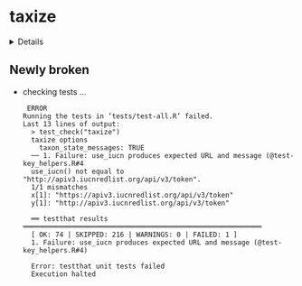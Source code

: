 # taxize

<details>

* Version: 0.9.98
* Source code: https://github.com/cran/taxize
* URL: https://docs.ropensci.org/taxize/ (website), https://github.com/ropensci/taxize (devel), https://taxize.dev (user manual)
* BugReports: https://github.com/ropensci/taxize/issues
* Date/Publication: 2020-09-18 17:40:02 UTC
* Number of recursive dependencies: 100

Run `revdep_details(,"taxize")` for more info

</details>

## Newly broken

*   checking tests ...
    ```
     ERROR
    Running the tests in ‘tests/test-all.R’ failed.
    Last 13 lines of output:
      > test_check("taxize")
      taxize options
        taxon_state_messages: TRUE
      ── 1. Failure: use_iucn produces expected URL and message (@test-key_helpers.R#4
      use_iucn() not equal to "http://apiv3.iucnredlist.org/api/v3/token".
      1/1 mismatches
      x[1]: "https://apiv3.iucnredlist.org/api/v3/token"
      y[1]: "http://apiv3.iucnredlist.org/api/v3/token"
      
      ══ testthat results  ═══════════════════════════════════════════════════════════
      [ OK: 74 | SKIPPED: 216 | WARNINGS: 0 | FAILED: 1 ]
      1. Failure: use_iucn produces expected URL and message (@test-key_helpers.R#4) 
      
      Error: testthat unit tests failed
      Execution halted
    ```

